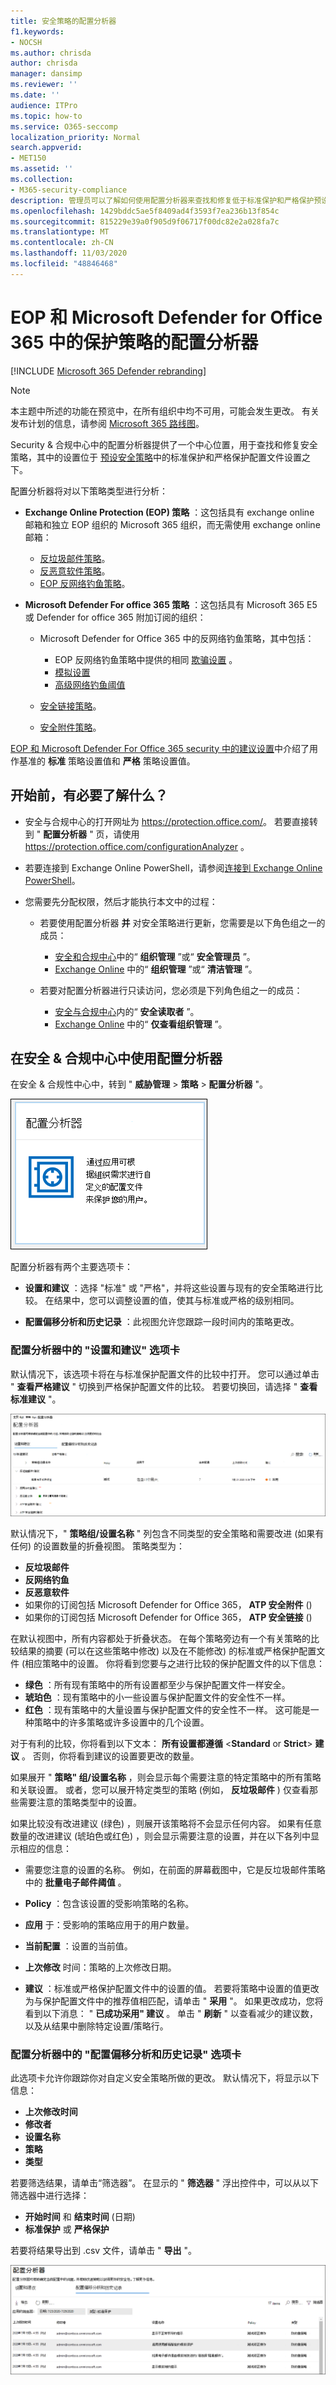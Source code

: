 ```yaml
---
title: 安全策略的配置分析器
f1.keywords:
- NOCSH
ms.author: chrisda
author: chrisda
manager: dansimp
ms.reviewer: ''
ms.date: ''
audience: ITPro
ms.topic: how-to
ms.service: O365-seccomp
localization_priority: Normal
search.appverid:
- MET150
ms.assetid: ''
ms.collection:
- M365-security-compliance
description: 管理员可以了解如何使用配置分析器来查找和修复低于标准保护和严格保护预设安全策略的安全策略。
ms.openlocfilehash: 1429bddc5ae5f8409ad4f3593f7ea236b13f854c
ms.sourcegitcommit: 815229e39a0f905d9f06717f00dc82e2a028fa7c
ms.translationtype: MT
ms.contentlocale: zh-CN
ms.lasthandoff: 11/03/2020
ms.locfileid: "48846468"
---
```

# <a name="configuration-analyzer-for-protection-policies-in-eop-and-microsoft-defender-for-office-365"></a>EOP 和 Microsoft Defender for Office 365 中的保护策略的配置分析器

[!INCLUDE [Microsoft 365 Defender rebranding](../includes/microsoft-defender-for-office.md)]


> [!NOTE]
> 本主题中所述的功能在预览中，在所有组织中均不可用，可能会发生更改。 有关发布计划的信息，请参阅 [Microsoft 365 路线图](https://www.microsoft.com/microsoft-365/roadmap?filters=&searchterms=config%2Canalyzer)。

Security & 合规中心中的配置分析器提供了一个中心位置，用于查找和修复安全策略，其中的设置位于 [预设安全策略](preset-security-policies.md)中的标准保护和严格保护配置文件设置之下。

配置分析器将对以下策略类型进行分析：

- **Exchange Online Protection (EOP) 策略** ：这包括具有 exchange online 邮箱和独立 EOP 组织的 Microsoft 365 组织，而无需使用 exchange online 邮箱：
  
  - [反垃圾邮件策略](configure-your-spam-filter-policies.md)。
  - [反恶意软件策略](configure-anti-malware-policies.md)。
  - [EOP 反网络钓鱼策略](set-up-anti-phishing-policies.md#spoof-settings)。

- **Microsoft Defender For office 365 策略** ：这包括具有 Microsoft 365 E5 或 Defender for office 365 附加订阅的组织：

  - Microsoft Defender for Office 365 中的反网络钓鱼策略，其中包括：

    - EOP 反网络钓鱼策略中提供的相同 [欺骗设置](set-up-anti-phishing-policies.md#spoof-settings) 。
    - [模拟设置](set-up-anti-phishing-policies.md#impersonation-settings-in-anti-phishing-policies-in-microsoft-defender-for-office-365)
    - [高级网络钓鱼阈值](set-up-anti-phishing-policies.md#advanced-phishing-thresholds-in-anti-phishing-policies-in-microsoft-defender-for-office-365)

  - [安全链接策略](set-up-atp-safe-links-policies.md)。

  - [安全附件策略](set-up-atp-safe-attachments-policies.md)。

[EOP 和 Microsoft Defender For Office 365 security 中的建议设置](recommended-settings-for-eop-and-office365-atp.md)中介绍了用作基准的 **标准** 策略设置值和 **严格** 策略设置值。

## <a name="what-do-you-need-to-know-before-you-begin"></a>开始前，有必要了解什么？

- 安全与合规中心的打开网址为 <https://protection.office.com/>。 若要直接转到 " **配置分析器** " 页，请使用 <https://protection.office.com/configurationAnalyzer> 。

- 若要连接到 Exchange Online PowerShell，请参阅[连接到 Exchange Online PowerShell](https://docs.microsoft.com/powershell/exchange/connect-to-exchange-online-powershell)。

- 您需要先分配权限，然后才能执行本文中的过程：

  - 若要使用配置分析器 **并** 对安全策略进行更新，您需要是以下角色组之一的成员：

    - [安全和合规中心](permissions-in-the-security-and-compliance-center.md)中的“ **组织管理** ”或“ **安全管理员** ”。
    - [Exchange Online](https://docs.microsoft.com/Exchange/permissions-exo/permissions-exo#role-groups) 中的“ **组织管理** ”或“ **清洁管理** ”。

  - 若要对配置分析器进行只读访问，您必须是下列角色组之一的成员：

    - [安全与合规中心](permissions-in-the-security-and-compliance-center.md)内的“ **安全读取者** ”。
    - [Exchange Online](https://docs.microsoft.com/Exchange/permissions-exo/permissions-exo#role-groups) 中的“ **仅查看组织管理** ”。

## <a name="use-the-configuration-analyzer-in-the-security--compliance-center"></a>在安全 & 合规中心中使用配置分析器

在安全 & 合规性中心中，转到 " **威胁管理** \> **策略** \> **配置分析器** "。

!["威胁管理策略" 页上的 "配置分析器" 小部件 \>](../../media/configuration-analyzer-widget.png)

配置分析器有两个主要选项卡：

- **设置和建议** ：选择 "标准" 或 "严格"，并将这些设置与现有的安全策略进行比较。 在结果中，您可以调整设置的值，使其与标准或严格的级别相同。

- **配置偏移分析和历史记录** ：此视图允许您跟踪一段时间内的策略更改。

### <a name="setting-and-recommendations-tab-in-the-configuration-analyzer"></a>配置分析器中的 "设置和建议" 选项卡

默认情况下，该选项卡将在与标准保护配置文件的比较中打开。 您可以通过单击 " **查看严格建议** " 切换到严格保护配置文件的比较。 若要切换回，请选择 " **查看标准建议** "。

![配置分析器中的 "设置和建议" 视图](../../media/configuration-analyzer-settings-and-recommendations-view.png)

默认情况下，" **策略组/设置名称** " 列包含不同类型的安全策略和需要改进 (如果有任何) 的设置数量的折叠视图。 策略类型为：

- **反垃圾邮件**
- **反网络钓鱼**
- **反恶意软件**
- 如果你的订阅包括 Microsoft Defender for Office 365， **ATP 安全附件** () 
- 如果你的订阅包括 Microsoft Defender for Office 365， **ATP 安全链接** () 

在默认视图中，所有内容都处于折叠状态。 在每个策略旁边有一个有关策略的比较结果的摘要 (可以在这些策略中修改) 以及在不能修改) 的标准或严格保护配置文件 (相应策略中的设置。 你将看到您要与之进行比较的保护配置文件的以下信息：

- **绿色** ：所有现有策略中的所有设置都至少与保护配置文件一样安全。
- **琥珀色** ：现有策略中的小一些设置与保护配置文件的安全性不一样。
- **红色** ：现有策略中的大量设置与保护配置文件的安全性不一样。 这可能是一种策略中的许多策略或许多设置中的几个设置。

对于有利的比较，你将看到以下文本： **所有设置都遵循** \<**Standard** or **Strict**\> **建议** 。 否则，你将看到建议的设置要更改的数量。

如果展开 " **策略" 组/设置名称** ，则会显示每个需要注意的特定策略中的所有策略和关联设置。 或者，您可以展开特定类型的策略 (例如， **反垃圾邮件** ) 仅查看那些需要注意的策略类型中的设置。

如果比较没有改进建议 (绿色) ，则展开该策略将不会显示任何内容。 如果有任意数量的改进建议 (琥珀色或红色) ，则会显示需要注意的设置，并在以下各列中显示相应的信息：

- 需要您注意的设置的名称。 例如，在前面的屏幕截图中，它是反垃圾邮件策略中的 **批量电子邮件阈值** 。

- **Policy** ：包含该设置的受影响策略的名称。

- **应用** 于：受影响的策略应用于的用户数量。

- **当前配置** ：设置的当前值。

- **上次修改** 时间：策略的上次修改日期。

- **建议** ：标准或严格保护配置文件中的设置的值。 若要将策略中设置的值更改为与保护配置文件中的推荐值相匹配，请单击 " **采用** "。 如果更改成功，您将看到以下消息： " **已成功采用" 建议** 。 单击 " **刷新** " 以查看减少的建议数，以及从结果中删除特定设置/策略行。

### <a name="configuration-drift-analysis-and-history-tab-in-the-configuration-analyzer"></a>配置分析器中的 "配置偏移分析和历史记录" 选项卡

此选项卡允许你跟踪你对自定义安全策略所做的更改。 默认情况下，将显示以下信息：

- **上次修改时间**
- **修改者**
- **设置名称**
- **策略**
- **类型**

若要筛选结果，请单击“筛选器”。 在显示的 " **筛选器** " 浮出控件中，可以从以下筛选器中进行选择：

- **开始时间** 和 **结束时间** (日期) 
- **标准保护** 或 **严格保护**

若要将结果导出到 .csv 文件，请单击 " **导出** "。

![配置分析器中的配置偏移分析和历史记录视图](../../media/configuration-analyzer-configuration-drift-analysis-view.png)
